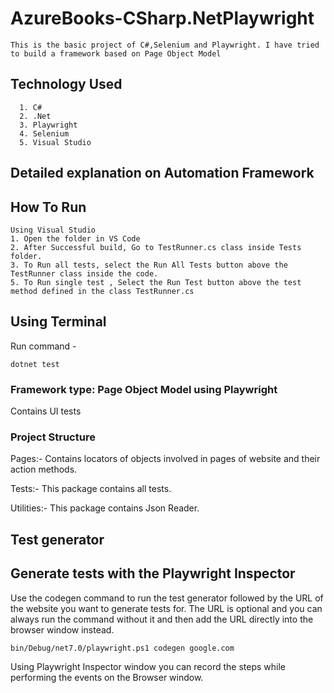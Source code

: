 # AzureBooks-CSharp.NetPlaywright
```
This is the basic project of C#,Selenium and Playwright. I have tried to build a framework based on Page Object Model
```
## Technology Used
```
  1. C#
  2. .Net
  3. Playwright 
  4. Selenium
  5. Visual Studio
```


## Detailed explanation on Automation Framework
## How To Run
```
Using Visual Studio
1. Open the folder in VS Code
2. After Successful build, Go to TestRunner.cs class inside Tests folder.
3. To Run all tests, select the Run All Tests button above the TestRunner class inside the code.
5. To Run single test , Select the Run Test button above the test method defined in the class TestRunner.cs
```

## Using Terminal
Run command - 
```
dotnet test
```

### Framework type: Page Object Model using Playwright

Contains  UI tests


### Project Structure

Pages:-
Contains locators of objects involved in pages of website and their action methods.

Tests:-
This package contains all tests.

Utilities:-
This package contains Json Reader.


## Test generator
## Generate tests with the Playwright Inspector

Use the codegen command to run the test generator followed by the URL of the website you want to generate tests for. The URL is optional and you can always run the command without it and then add the URL directly into the browser window instead.

```
bin/Debug/net7.0/playwright.ps1 codegen google.com
```
Using Playwright Inspector window you can record the steps while performing the events on the Browser window.